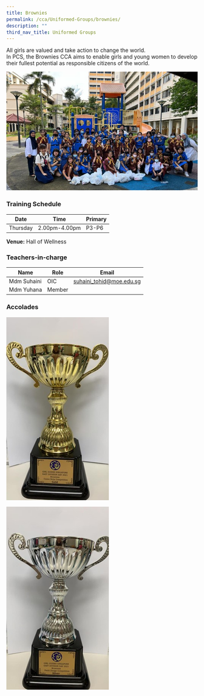 ```yaml
---
title: Brownies
permalink: /cca/Uniformed-Groups/brownies/
description: ""
third_nav_title: Uniformed Groups
---
```

All girls are valued and take action to change the world. <br>
In PCS, the Brownies CCA aims to enable girls and young women to develop their fullest potential as responsible citizens of the world.

![](/images/brownies%207.jpg)

### Training Schedule

|Date| Time | Primary| 
|-----|----|------|
|Thursday|2.00pm-4.00pm |P3-P6|


**Venue:**
 Hall of Wellness

### Teachers-in-charge

| Name | Role | Email |
| -------- | -------- | -------- |
| Mdm Suhaini     | OIC     | suhaini_tohid@moe.edu.sg     |
| Mdm Yuhana      | Member     |     |


### Accolades
![](/images/brownies%201.jpg)

![](/images/brownies%202.jpg)